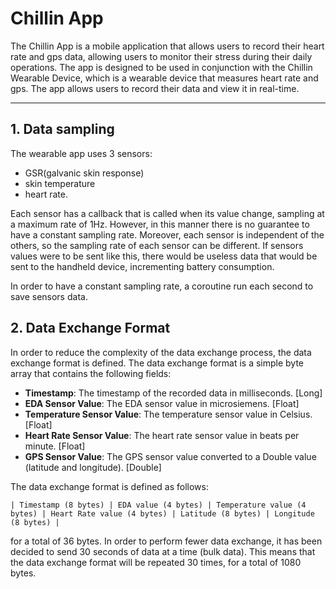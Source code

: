 # Chillin App
The Chillin App is a mobile application that allows users to record their heart rate and gps data, allowing users to 
monitor their stress during their daily operations. The app is designed to be used in conjunction with the Chillin 
Wearable Device, which is a wearable device that measures heart rate and gps. The app allows users to record their data
and view it in real-time.
<hr>

## 1. Data sampling
The wearable app uses 3 sensors:
- GSR(galvanic skin response)
- skin temperature
- heart rate. 

Each sensor has a callback that is called when its value change, sampling at a maximum rate of 1Hz. However, in this
manner there is no guarantee to have a constant sampling rate. Moreover, each sensor is independent of the others, 
so the sampling rate of each sensor can be different. If sensors values were to be sent like this, there would be useless 
data that would be sent to the handheld device, incrementing battery consumption. 

In order to have a constant sampling rate, a coroutine run each second to save sensors data. 

## 2. Data Exchange Format
In order to reduce the complexity of the data exchange process, the data exchange format is defined. The data exchange 
format is a simple byte array that contains the following fields:
- **Timestamp**: The timestamp of the recorded data in milliseconds. [Long]
- **EDA Sensor Value**: The EDA sensor value in microsiemens. [Float]
- **Temperature Sensor Value**: The temperature sensor value in Celsius. [Float]
- **Heart Rate Sensor Value**: The heart rate sensor value in beats per minute. [Float]
- **GPS Sensor Value**: The GPS sensor value converted to a Double value (latitude and longitude). [Double]

The data exchange format is defined as follows:
```
| Timestamp (8 bytes) | EDA value (4 bytes) | Temperature value (4 bytes) | Heart Rate value (4 bytes) | Latitude (8 bytes) | Longitude (8 bytes) |
```
for a total of 36 bytes.
In order to perform fewer data exchange, it has been decided to send 30 seconds of data at a time (bulk data). 
This means that the data exchange format will be repeated 30 times, for a total of 1080 bytes.
